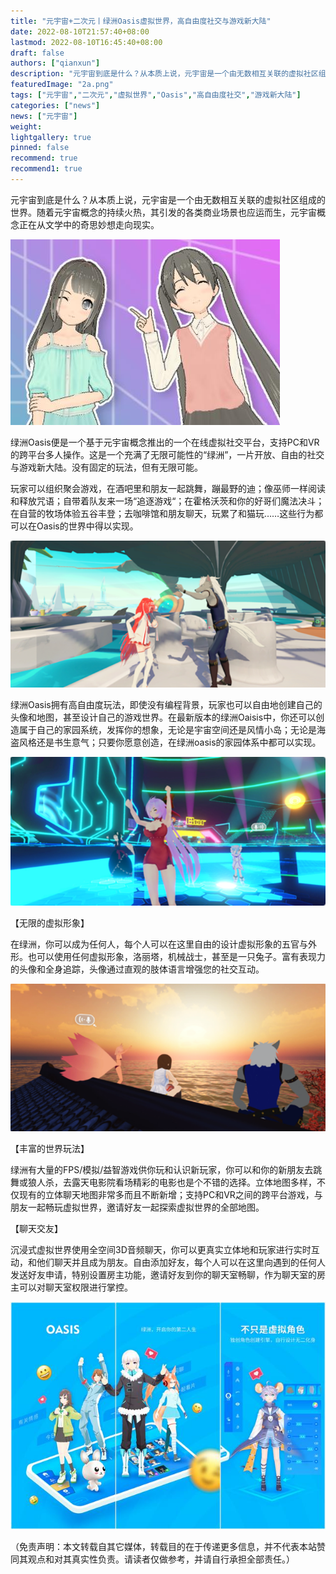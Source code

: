 ```yaml
---
title: "元宇宙+二次元丨绿洲Oasis虚拟世界，高自由度社交与游戏新大陆"
date: 2022-08-10T21:57:40+08:00
lastmod: 2022-08-10T16:45:40+08:00
draft: false
authors: ["qianxun"]
description: "元宇宙到底是什么？从本质上说，元宇宙是一个由无数相互关联的虚拟社区组成的世界。随着元宇宙概念的持续火热，其引发的各类商业场景也应运而生，元宇宙概念正在从文学中的奇思妙想走向现实。"
featuredImage: "2a.png"
tags: ["元宇宙","二次元","虚拟世界","Oasis","高自由度社交","游戏新大陆"]
categories: ["news"]
news: ["元宇宙"]
weight: 
lightgallery: true
pinned: false
recommend: true
recommend1: true
---
```


元宇宙到底是什么？从本质上说，元宇宙是一个由无数相互关联的虚拟社区组成的世界。随着元宇宙概念的持续火热，其引发的各类商业场景也应运而生，元宇宙概念正在从文学中的奇思妙想走向现实。



![](1a.jpg)



绿洲Oasis便是一个基于元宇宙概念推出的一个在线虚拟社交平台，支持PC和VR的跨平台多人操作。这是一个充满了无限可能性的“绿洲”，一片开放、自由的社交与游戏新大陆。没有固定的玩法，但有无限可能。

玩家可以组织聚会游戏，在酒吧里和朋友一起跳舞，蹦最野的迪；像巫师一样阅读和释放咒语；自带着队友来一场“追逐游戏“；在霍格沃茨和你的好哥们魔法决斗；在自营的牧场体验五谷丰登；去咖啡馆和朋友聊天，玩累了和猫玩……这些行为都可以在Oasis的世界中得以实现。



![](3a.png)



绿洲Oasis拥有高自由度玩法，即使没有编程背景，玩家也可以自由地创建自己的头像和地图，甚至设计自己的游戏世界。在最新版本的绿洲Oaisis中，你还可以创造属于自己的家园系统，发挥你的想象，无论是宇宙空间还是风情小岛；无论是海盗风格还是书生意气；只要你愿意创造，在绿洲oasis的家园体系中都可以实现。



![](4a.png)



【无限的虚拟形象】

在绿洲，你可以成为任何人，每个人可以在这里自由的设计虚拟形象的五官与外形。也可以使用任何虚拟形象，洛丽塔，机械战士，甚至是一只兔子。富有表现力的头像和全身追踪，头像通过直观的肢体语言增强您的社交互动。



![](5a.png)



【丰富的世界玩法】

绿洲有大量的FPS/模拟/益智游戏供你玩和认识新玩家，你可以和你的新朋友去跳舞或狼人杀，去露天电影院看场精彩的电影也是个不错的选择。立体地图多样，不仅现有的立体聊天地图非常多而且不断新增；支持PC和VR之间的跨平台游戏，与朋友一起畅玩虚拟世界，邀请好友一起探索虚拟世界的全部地图。

【聊天交友】

沉浸式虚拟世界使用全空间3D音频聊天，你可以更真实立体地和玩家进行实时互动，和他们聊天并且成为朋友。自由添加好友，每个人可以在这里向遇到的任何人发送好友申请，特别设置房主功能，邀请好友到你的聊天室畅聊，作为聊天室的房主可以对聊天室权限进行掌控。



![](6a.jpg)

（免责声明：本文转载自其它媒体，转载目的在于传递更多信息，并不代表本站赞同其观点和对其真实性负责。请读者仅做参考，并请自行承担全部责任。）